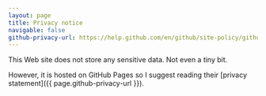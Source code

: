 ```yaml
---
layout: page
title: Privacy notice
navigable: false
github-privacy-url: https://help.github.com/en/github/site-policy/github-privacy-statement
---
```


This Web site does not store any sensitive data. Not even a tiny bit.

However, it is hosted on GitHub Pages so I suggest reading their [privacy statement]({{ page.github-privacy-url }}).
